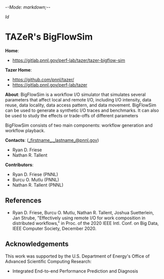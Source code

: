 -*-Mode: markdown;-*-

$Id$


TAZeR's BigFlowSim
=============================================================================

**Home**:
  - <https://gitlab.pnnl.gov/perf-lab/tazer/tazer-bigflow-sim>
  
**Tazer Home**:
  - <https://github.com/pnnl/tazer/>
  - <https://gitlab.pnnl.gov/perf-lab/tazer>


**About**: BigFlowSim is a workflow I/O simulator that simulates several parameters that affect local and remote I/O, including I/O intensity, data reuse, data locality, data access pattern, and data movement. BigFlowSim can be used to generate a synthetic I/O traces and benchmarks. It can also be used to study the effects or trade-offs of different parameters

BigFlowSim consists of two main components: workflow generation and workflow playback.


**Contacts**: (_firstname_._lastname_@pnnl.gov)
  - Ryan D. Friese
  - Nathan R. Tallent


**Contributors**:
  - Ryan D. Friese (PNNL)
  - Burcu O. Mutlu (PNNL)
  - Nathan R. Tallent (PNNL)


References
-----------------------------------------------------------------------------

* Ryan D. Friese, Burcu O. Mutlu, Nathan R. Tallent, Joshua Suetterlein, Jan Strube, "Effectively using remote I/O for work composition in distributed workflows," in Proc. of the 2020 IEEE Intl. Conf. on Big Data, IEEE Computer Society, December 2020.


Acknowledgements
-----------------------------------------------------------------------------

This work was supported by the U.S. Department of Energy's Office of
Advanced Scientific Computing Research:
- Integrated End-to-end Performance Prediction and Diagnosis


